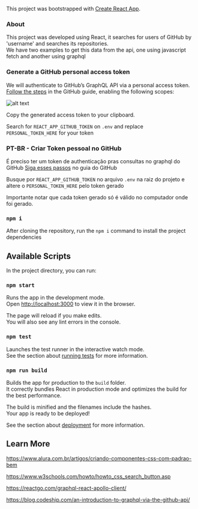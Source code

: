 This project was bootstrapped with [Create React App](https://github.com/facebook/create-react-app).

### About

This project was developed using React, it searches for users of GitHub by 'username' and searches its repositories.<br>
We have two examples to get this data from the api, one using javascript fetch and another using graphql <br>

### Generate a GitHub personal access token

We will authenticate to GitHub’s GraphQL API via a personal access token.
[Follow the steps](https://help.github.com/en/articles/creating-a-personal-access-token-for-the-command-line) in the GitHub guide, enabling the following scopes:

![alt text](https://1npo9l3lml0zvr6w62acc3t1-wpengine.netdna-ssl.com/wp-content/uploads/2017/03/scopes.png)

Copy the generated access token to your clipboard.<br>

Search for `REACT_APP_GITHUB_TOKEN` on `.env` and replace `PERSONAL_TOKEN_HERE` for your token <br>

### PT-BR - Criar Token pessoal no GitHub

É preciso ter um token de authenticação pras consultas no graphql do GitHub
[Siga esses passos](https://help.github.com/en/articles/creating-a-personal-access-token-for-the-command-line) no guia do GitHub <br>

Busque por `REACT_APP_GITHUB_TOKEN` no arquivo `.env` na raiz do projeto e altere o `PERSONAL_TOKEN_HERE` pelo token gerado <br>

Importante notar que cada token gerado só é válido no computador onde foi gerado.

### `npm i`

After cloning the repository, run the `npm i` command to install the project dependencies

## Available Scripts

In the project directory, you can run:

### `npm start`

Runs the app in the development mode.<br>
Open [http://localhost:3000](http://localhost:3000) to view it in the browser.

The page will reload if you make edits.<br>
You will also see any lint errors in the console.

### `npm test`

Launches the test runner in the interactive watch mode.<br>
See the section about [running tests](https://facebook.github.io/create-react-app/docs/running-tests) for more information.

### `npm run build`

Builds the app for production to the `build` folder.<br>
It correctly bundles React in production mode and optimizes the build for the best performance.

The build is minified and the filenames include the hashes.<br>
Your app is ready to be deployed!

See the section about [deployment](https://facebook.github.io/create-react-app/docs/deployment) for more information.

## Learn More

https://www.alura.com.br/artigos/criando-componentes-css-com-padrao-bem

https://www.w3schools.com/howto/howto_css_search_button.asp

https://reactgo.com/graphql-react-apollo-client/

https://blog.codeship.com/an-introduction-to-graphql-via-the-github-api/
